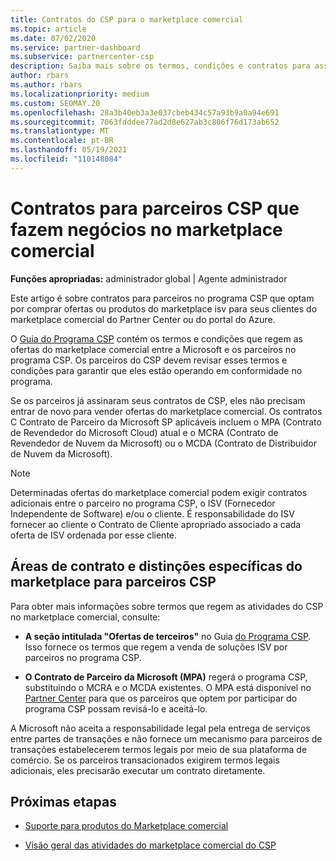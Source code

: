 ```yaml
---
title: Contratos do CSP para o marketplace comercial
ms.topic: article
ms.date: 07/02/2020
ms.service: partner-dashboard
ms.subservice: partnercenter-csp
description: Saiba mais sobre os termos, condições e contratos para assinaturas de produtos ISV de terceiros comprados por parceiros CSP no marketplace comercial.
author: rbars
ms.author: rbars
ms.localizationpriority: medium
ms.custom: SEOMAY.20
ms.openlocfilehash: 28a3b40eb3a3e037cbeb434c57a93b9a0a94e691
ms.sourcegitcommit: 7063fdddee77ad2d8e627ab3c806f76d173ab652
ms.translationtype: MT
ms.contentlocale: pt-BR
ms.lasthandoff: 05/19/2021
ms.locfileid: "110148084"
---
```

# <a name="contracts-for-csp-partners-doing-business-in-the-commercial-marketplace"></a>Contratos para parceiros CSP que fazem negócios no marketplace comercial


**Funções apropriadas:** administrador global | Agente administrador

Este artigo é sobre contratos para parceiros no programa CSP que optam por comprar ofertas ou produtos do marketplace isv para seus clientes do marketplace comercial do Partner Center ou do portal do Azure.

O [Guia do Programa CSP](https://go.microsoft.com/fwlink/p/?LinkId=617100) contém os termos e condições que regem as ofertas do marketplace comercial entre a Microsoft e os parceiros no programa CSP. Os parceiros do CSP devem revisar esses termos e condições para garantir que eles estão operando em conformidade no programa.  

Se os parceiros já assinaram seus contratos de CSP, eles não precisam entrar de novo para vender ofertas do marketplace comercial. Os contratos C Contrato de Parceiro da Microsoft SP aplicáveis incluem o MPA (Contrato de Revendedor do Microsoft Cloud) atual e o MCRA (Contrato de Revendedor de Nuvem da Microsoft) ou o MCDA (Contrato de Distribuidor de Nuvem da Microsoft).

>[!NOTE]
> Determinadas ofertas do marketplace comercial podem exigir contratos adicionais entre o parceiro no programa CSP, o ISV (Fornecedor Independente de Software) e/ou o cliente. É responsabilidade do ISV fornecer ao cliente o Contrato de Cliente apropriado associado a cada oferta de ISV ordenada por esse cliente.

## <a name="specific-marketplace-contract-areas-and-distinctions-for-csp-partners"></a>Áreas de contrato e distinções específicas do marketplace para parceiros CSP

Para obter mais informações sobre termos que regem as atividades do CSP no marketplace comercial, consulte:

- **A seção intitulada "Ofertas de terceiros"** no Guia [do Programa CSP](https://go.microsoft.com/fwlink/p/?LinkId=617100). Isso fornece os termos que regem a venda de soluções ISV por parceiros no programa CSP.

- **O Contrato de Parceiro da Microsoft (MPA)** regerá o programa CSP, substituindo o MCRA e o MCDA existentes. O MPA está disponível no [Partner Center](https://partner.microsoft.com/pcv/dashboard/overview) para que os parceiros que optem por participar do programa CSP possam revisá-lo e aceitá-lo.
  
A Microsoft não aceita a responsabilidade legal pela entrega de serviços entre partes de transações e não fornece um mecanismo para parceiros de transações estabelecerem termos legais por meio de sua plataforma de comércio. Se os parceiros transacionados exigirem termos legais adicionais, eles precisarão executar um contrato diretamente.

## <a name="next-steps"></a>Próximas etapas

- [Suporte para produtos do Marketplace comercial](csp-commercial-marketplace-support.md)

- [Visão geral das atividades do marketplace comercial do CSP](csp-commercial-marketplace-overview.md)
